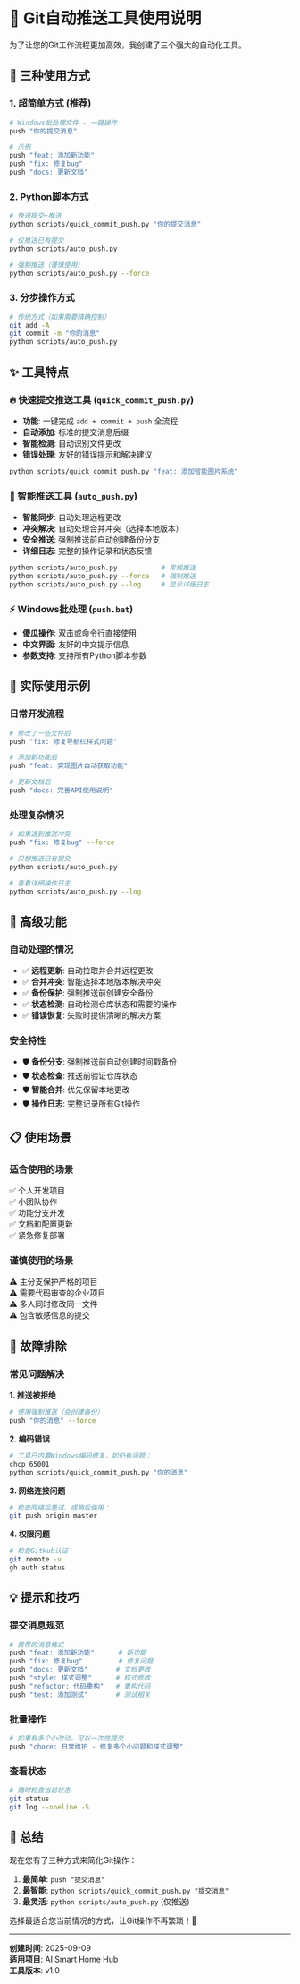 # 🚀 Git自动推送工具使用说明

为了让您的Git工作流程更加高效，我创建了三个强大的自动化工具。

## 🎯 三种使用方式

### 1. 超简单方式 (推荐)
```bash
# Windows批处理文件 - 一键操作
push "你的提交消息"

# 示例
push "feat: 添加新功能"
push "fix: 修复bug" 
push "docs: 更新文档"
```

### 2. Python脚本方式
```bash
# 快速提交+推送
python scripts/quick_commit_push.py "你的提交消息"

# 仅推送已有提交
python scripts/auto_push.py

# 强制推送（谨慎使用）
python scripts/auto_push.py --force
```

### 3. 分步操作方式
```bash
# 传统方式（如果需要精确控制）
git add -A
git commit -m "你的消息"
python scripts/auto_push.py
```

## ✨ 工具特点

### 🔥 快速提交推送工具 (`quick_commit_push.py`)
- **功能**: 一键完成 `add + commit + push` 全流程
- **自动添加**: 标准的提交消息后缀
- **智能检测**: 自动识别文件更改
- **错误处理**: 友好的错误提示和解决建议

```bash
python scripts/quick_commit_push.py "feat: 添加智能图片系统"
```

### 🧠 智能推送工具 (`auto_push.py`) 
- **智能同步**: 自动处理远程更改
- **冲突解决**: 自动处理合并冲突（选择本地版本）
- **安全推送**: 强制推送前自动创建备份分支
- **详细日志**: 完整的操作记录和状态反馈

```bash
python scripts/auto_push.py           # 常规推送
python scripts/auto_push.py --force   # 强制推送
python scripts/auto_push.py --log     # 显示详细日志
```

### ⚡ Windows批处理 (`push.bat`)
- **傻瓜操作**: 双击或命令行直接使用
- **中文界面**: 友好的中文提示信息
- **参数支持**: 支持所有Python脚本参数

## 🎉 实际使用示例

### 日常开发流程
```bash
# 修改了一些文件后
push "fix: 修复导航栏样式问题"

# 添加新功能后  
push "feat: 实现图片自动获取功能"

# 更新文档后
push "docs: 完善API使用说明"
```

### 处理复杂情况
```bash
# 如果遇到推送冲突
push "fix: 修复bug" --force

# 只想推送已有提交
python scripts/auto_push.py

# 查看详细操作日志
python scripts/auto_push.py --log
```

## 🔧 高级功能

### 自动处理的情况
- ✅ **远程更新**: 自动拉取并合并远程更改
- ✅ **合并冲突**: 智能选择本地版本解决冲突
- ✅ **备份保护**: 强制推送前创建安全备份
- ✅ **状态检测**: 自动检测仓库状态和需要的操作
- ✅ **错误恢复**: 失败时提供清晰的解决方案

### 安全特性
- 🛡️ **备份分支**: 强制推送前自动创建时间戳备份
- 🛡️ **状态检查**: 推送前验证仓库状态
- 🛡️ **智能合并**: 优先保留本地更改
- 🛡️ **操作日志**: 完整记录所有Git操作

## 📋 使用场景

### 适合使用的场景
✅ 个人开发项目  
✅ 小团队协作  
✅ 功能分支开发  
✅ 文档和配置更新  
✅ 紧急修复部署  

### 谨慎使用的场景  
⚠️ 主分支保护严格的项目  
⚠️ 需要代码审查的企业项目  
⚠️ 多人同时修改同一文件  
⚠️ 包含敏感信息的提交  

## 🐛 故障排除

### 常见问题解决

**1. 推送被拒绝**
```bash
# 使用强制推送（会创建备份）
push "你的消息" --force
```

**2. 编码错误**  
```bash
# 工具已内置Windows编码修复，如仍有问题：
chcp 65001
python scripts/quick_commit_push.py "你的消息"
```

**3. 网络连接问题**
```bash
# 检查网络后重试，或稍后使用：
git push origin master
```

**4. 权限问题**
```bash
# 检查GitHub认证
git remote -v
gh auth status
```

## 💡 提示和技巧

### 提交消息规范
```bash
# 推荐的消息格式
push "feat: 添加新功能"      # 新功能
push "fix: 修复bug"         # 修复问题  
push "docs: 更新文档"       # 文档更改
push "style: 样式调整"      # 样式修改
push "refactor: 代码重构"   # 重构代码
push "test: 添加测试"       # 测试相关
```

### 批量操作
```bash
# 如果有多个小改动，可以一次性提交
push "chore: 日常维护 - 修复多个小问题和样式调整"
```

### 查看状态
```bash
# 随时检查当前状态
git status
git log --oneline -5
```

## 🎯 总结

现在您有了三种方式来简化Git操作：

1. **最简单**: `push "提交消息"` 
2. **最智能**: `python scripts/quick_commit_push.py "提交消息"`  
3. **最灵活**: `python scripts/auto_push.py` (仅推送)

选择最适合您当前情况的方式，让Git操作不再繁琐！🚀

---
**创建时间**: 2025-09-09  
**适用项目**: AI Smart Home Hub  
**工具版本**: v1.0